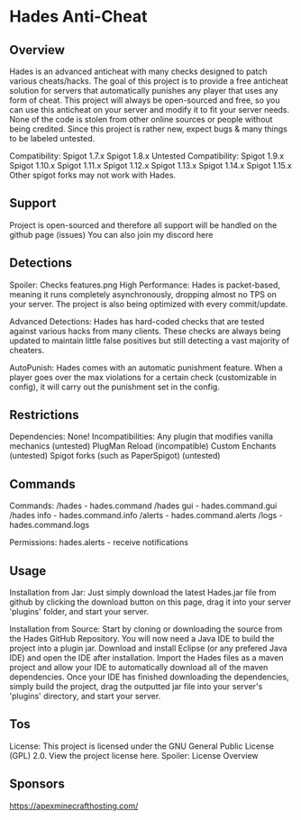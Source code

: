 # Hades Anti-Cheat

## Overview
Hades is an advanced anticheat with many checks designed to patch various cheats/hacks. The goal of this project is to provide a free anticheat solution for servers that automatically punishes any player that uses any form of cheat. This project will always be open-sourced and free, so you can use this anticheat on your server and modify it to fit your server needs. None of the code is stolen from other online sources or people without being credited. Since this project is rather new, expect bugs & many things to be labeled untested.

Compatibility:
Spigot 1.7.x
Spigot 1.8.x
Untested Compatibility:
Spigot 1.9.x
Spigot 1.10.x
Spigot 1.11.x
Spigot 1.12.x
Spigot 1.13.x
Spigot 1.14.x
Spigot 1.15.x
Other spigot forks may not work with Hades.

## Support
Project is open-sourced and therefore all support will be handled on the github page (issues)
You can also join my discord here

## Detections
Spoiler: Checks
features.png
High Performance:
Hades is packet-based, meaning it runs completely asynchronously, dropping almost no TPS on your server. The project is also being optimized with every commit/update.

Advanced Detections:
Hades has hard-coded checks that are tested against various hacks from many clients. These checks are always being updated to maintain little false positives but still detecting a vast majority of cheaters.

AutoPunish:
Hades comes with an automatic punishment feature. When a player goes over the max violations for a certain check (customizable in config), it will carry out the punishment set in the config.

## Restrictions
Dependencies:
None!
Incompatibilities:
Any plugin that modifies vanilla mechanics (untested)
PlugMan Reload (incompatible)
Custom Enchants (untested)
Spigot forks (such as PaperSpigot) (untested)

## Commands
Commands:
/hades - hades.command
/hades gui - hades.command.gui
/hades info - hades.command.info
/alerts - hades.command.alerts
/logs - hades.command.logs

Permissions:
hades.alerts - receive notifications

## Usage
Installation from Jar:
Just simply download the latest Hades.jar file from github by clicking the download button on this page, drag it into your server 'plugins' folder, and start your server.

Installation from Source:
Start by cloning or downloading the source from the Hades GitHub Repository. You will now need a Java IDE to build the project into a plugin jar. Download and install Eclipse (or any prefered Java IDE) and open the IDE after installation. Import the Hades files as a maven project and allow your IDE to automatically download all of the maven dependencies. Once your IDE has finished downloading the dependencies, simply build the project, drag the outputted jar file into your server's 'plugins' directory, and start your server.

## Tos
License:
This project is licensed under the GNU General Public License (GPL) 2.0. View the project license here.
Spoiler: License Overview

## Sponsors
https://apexminecrafthosting.com/
